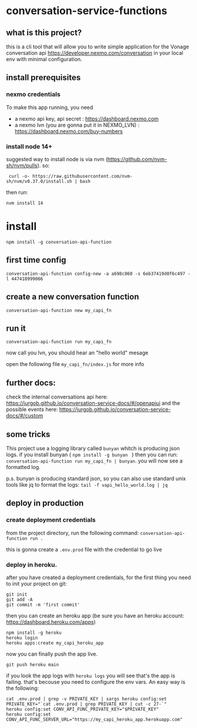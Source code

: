# conversation-service-functions


## what is this project?
this is a cli tool that will allow you to write simple application for the Vonage conversation api https://developer.nexmo.com/conversation in your local env with minimal configuration.







## install prerequisites


### nexmo credentials
To make this app running, you need 
 - a nexmo api key, api secret : https://dashboard.nexmo.com
 - a nexmo lvn (you are gonna put it in NEXMO_LVN) : https://dashboard.nexmo.com/buy-numbers

### install node 14+
suggested way to install node is via nvm (https://github.com/nvm-sh/nvm/pulls). so: 

```  curl -o- https://raw.githubusercontent.com/nvm-sh/nvm/v0.37.0/install.sh | bash ```

then run: 

``` nvm install 14 ```

# install

```npm install -g conversation-api-function ```

## first time config

```conversation-api-function config-new -a a698c860 -s 6eb37419d0f6c497 -l 447418999066```

## create a new conversation function

``` conversation-api-function new my_capi_fn ```

## run it

``` conversation-api-function run my_capi_fn ```

now call you lvn, you should hear an "hello world" mesage


open the following file ``` my_capi_fn/index.js ``` for more info


## further docs:
check the internal conversations api here: https://jurgob.github.io/conversation-service-docs/#/openapiui
and the possible events here: https://jurgob.github.io/conversation-service-docs/#/custom



## some tricks
This project use a logging library called `bunyan` whitch is producing json logs.
if you install bunyan ( ```npm install -g bunyan ``` ) then you can run: 
`conversation-api-function run my_capi_fn | bunyan`. you will now see a formatted log. 

p.s. bunyan is producing standard json, so you can also use standard unix tools like jq to format the logs: `tail -f vapi_hello_world.log | jq`


## deploy in production

### create deployment credentials
from the project directory, run the following command: 
```conversation-api-function run .  ```

this is gonna create a `.env.prod` file with the credential to go live

### deploy in heroku. 
after you have created a deployment credentials, for the first thing you need to init your project on git: 
```
git init
git add -A
git commit -m 'first commit'

```

then you can create an heroku app (be sure you have an heroku account:  https://dashboard.heroku.com/apps)

```
npm install -g heroku
heroku login
heroku apps:create my_capi_heroku_app
```

now you can finally push the app live.
```
git push heroku main
```

if you look the app logs with ```heroku logs``` you will see that's the app is failing. that's becouse you need to configure the env vars. An easy way is the following: 

```
cat .env.prod | grep -v PRIVATE_KEY | xargs heroku config:set
PRIVATE_KEY="`cat .env.prod | grep PRIVATE_KEY | cut -c 27-`"
heroku config:set CONV_API_FUNC_PRIVATE_KEY="$PRIVATE_KEY"
heroku config:set CONV_API_FUNC_SERVER_URL="https://my_capi_heroku_app.herokuapp.com"
```








